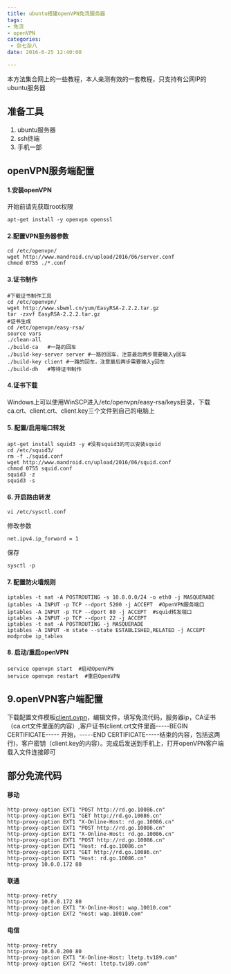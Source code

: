 ```yaml
---
title: ubuntu搭建openVPN免流服务器
tags: 
- 免流
- openVPN
categories:
 - 杂七杂八
date: 2016-6-25 12:40:00

---
```

本方法集合网上的一些教程，本人亲测有效的一套教程，只支持有公网IP的ubuntu服务器
<!-- more -->
## 准备工具
1. ubuntu服务器
2. ssh终端
3. 手机一部

## openVPN服务端配置
#### 1.安装openVPN
开始前请先获取root权限

    apt-get install -y openvpn openssl

#### 2.配置VPN服务器参数

    cd /etc/openvpn/
    wget http://www.mandroid.cn/upload/2016/06/server.conf
    chmod 0755 ./*.conf

#### 3.证书制作

    #下载证书制作工具
    cd /etc/openvpn/
    wget http://www.sbwml.cn/yum/EasyRSA-2.2.2.tar.gz
    tar -zxvf EasyRSA-2.2.2.tar.gz
    #证书生成
    cd /etc/openvpn/easy-rsa/
    source vars
    ./clean-all
    ./build-ca   #一路的回车
    ./build-key-server server #一路的回车，注意最后两步需要输入y回车
    ./build-key client #一路的回车，注意最后两步需要输入y回车
    ./build-dh   #等待证书制作

#### 4.证书下载
Windows上可以使用WinSCP进入/etc/openvpn/easy-rsa/keys目录，下载ca.crt、client.crt、client.key三个文件到自己的电脑上
#### 5. 配置/启用端口转发

    apt-get install squid3 -y #没有squid3的可以安装squid
    cd /etc/squid3/
    rm -f ./squid.conf
    wget http://www.mandroid.cn/upload/2016/06/squid.conf
    chmod 0755 squid.conf
    squid3 -z
    squid3 -s

#### 6. 开启路由转发

    vi /etc/sysctl.conf

修改参数

    net.ipv4.ip_forward = 1

保存

    sysctl -p

#### 7. 配置防火墙规则

    iptables -t nat -A POSTROUTING -s 10.8.0.0/24 -o eth0 -j MASQUERADE
    iptables -A INPUT -p TCP --dport 5200 -j ACCEPT  #OpenVPN服务端口
    iptables -A INPUT -p TCP --dport 80 -j ACCEPT  #squid转发端口
    iptables -A INPUT -p TCP --dport 22 -j ACCEPT
    iptables -t nat -A POSTROUTING -j MASQUERADE
    iptables -A INPUT -m state --state ESTABLISHED,RELATED -j ACCEPT
    modprobe ip_tables
#### 8. 启动/重启openVPN

    service openvpn start  #启动OpenVPN
    service openvpn restart  #重启OpenVPN

## 9.openVPN客户端配置
 下载配置文件模板[client.ovpn](http://www.mandroid.cn/upload/2016/06/client.ovpn)，编辑文件，填写免流代码，服务器ip，CA证书（ca.crt文件里面的内容）,客户证书(client.crt文件里面-----BEGIN CERTIFICATE----- 开始，-----END CERTIFICATE-----结束的内容，包括这两行)，客户密钥（client.key的内容）。完成后发送到手机上，打开openVPN客户端载入文件连接即可
 
## 部分免流代码
#### 移动

    http-proxy-option EXT1 "POST http://rd.go.10086.cn"
    http-proxy-option EXT1 "GET http://rd.go.10086.cn" 
    http-proxy-option EXT1 "X-Online-Host: rd.go.10086.cn" 
    http-proxy-option EXT1 "POST http://rd.go.10086.cn"
    http-proxy-option EXT1 "X-Online-Host: rd.go.10086.cn" 
    http-proxy-option EXT1 "POST http://rd.go.10086.cn"
    http-proxy-option EXT1 "Host: rd.go.10086.cn" 
    http-proxy-option EXT1 "GET http://rd.go.10086.cn" 
    http-proxy-option EXT1 "Host: rd.go.10086.cn" 
    http-proxy 10.0.0.172 80
#### 联通

    http-proxy-retry
    http-proxy 10.0.0.172 80
    http-proxy-option EXT1 "X-Online-Host: wap.10010.com"
    http-proxy-option EXT2 "Host: wap.10010.com"

#### 电信

    http-proxy-retry
    http-proxy 10.0.0.200 80
    http-proxy-option EXT1 "X-Online-Host: ltetp.tv189.com"
    http-proxy-option EXT2 "Host: ltetp.tv189.com"

 